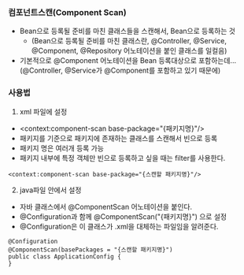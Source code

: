 ### 컴포넌트스캔(Component Scan) 
- Bean으로 등록될 준비를 마친 클래스들을 스캔해서, Bean으로 등록하는 것
  - (Bean으로 등록될 준비를 마친 클래스란, @Controller, @Service, @Component, @Repository 어노테이션을 붙인 클래스를 일컬음)
- 기본적으로 @Component 어노테이션을 Bean 등록대상으로 포함하는데... (@Controller, @Service가 @Component를 포함하고 있기 때문에)

### 사용법
 1. xml 파일에 설정
  - <context:component-scan base-package="{패키지명}"/>
  - 패키지를 기준으로 패키지에 존재하는 클래스를 스캔해서 빈으로 등록
  - 패키지 명은 여러개 등록 가능
  - 패키지 내부에 특정 객체만 빈으로 등록하고 싶을 때는 filter를 사용한다.
 ```
 <context:component-scan base-package="{스캔할 패키지명}"/> 
 ```
 2. java파일 안에서 설정
  - 자바 클래스에서 @ComponentScan 어노테이션을 붙인다.
  - @Configuration과 함께 @ComponentScan("{패키지명}") 으로 설정
  - @Configuration은 이 클래스가 .xml을 대체하는 파일임을 알려준다.
 ```
@Configuration
@ComponentScan(basePackages = "{스캔할 패키지명}")
public class ApplicationConfig {
}
 ```
